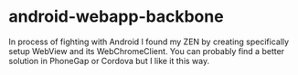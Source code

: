 # android-webapp-backbone
In process of fighting with Android I found my ZEN by creating specifically setup WebView and its WebChromeClient. You can probably find a better solution in PhoneGap or Cordova but I like it this way.
